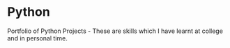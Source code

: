 # Python
Portfolio of Python Projects - These are skills which I have learnt at college and in personal time. 
